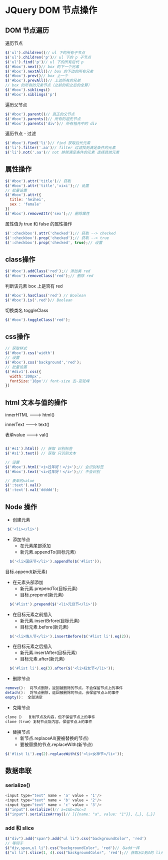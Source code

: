 # JQuery DOM 节点操作

## DOM 节点遍历

遍历节点
```js
$('ul').children()// ul 下的所有子节点
$('ul').children('p')// ul 下的 p 子节点
$('ul').find('p')// ul 下的所有后代 p
$('#box').next()// box 的下一个兄弟
$('#box').nextAll()// box 的下边的所有兄弟
$('#box').prev()// box 上一个
$('#box').prevAll()// 上边所有的兄弟
// box 的所有的兄弟节点（之前的和之后的全算）
$('#box').siblings()
$('#box').siblings('p')
```
遍历父节点
```js
$('#box').parent()// 真正的父节点
$('#box').parents()// 所有的祖先节点
$('#box').parents('div')// 所有祖先中的 div
```
遍历节点 - 过滤
```js
$('#box').find('li')// find 获取后代元素
$('li').filter('.aa')// filter 过滤找到满足条件的元素
$('li').not('.aa')// not 排除满足条件的元素 选择其他元素
```
## 属性操作
```js
$('#box').attr('title')// 获取
$('#box').attr('title','xixi');// 设置
// 批量设置
$('#box').attr({
  title: 'heihei',
  sex : 'female'
})
$('#box').removeAttr('sex');// 删除属性
```

属性值为 true 和 false 的属性操作
```js
$(':checkbox').attr('checked');// 获取 --> checked
$(':checkbox').prop('checked');// 获取 --> true
$(':checkbox').prop('checked', true);// 设置
```
## class操作
```js
$('#box').addClass('red');// 添加类 red
$('#box').removeClass('red');// 删除 red
```
判断该元素 box 上是否有 red
```js
$('#box').hasClass('red') // Boolean
$('#box').is('.red')// Boolean
```
切换类名 toggleClass
```js
$('#box').toggleClass('red');
```
## css操作
```js
// 获取样式
$('#box').css('width')
// 设置
$('#box').css('background','red');
// 批量设置
$('#div1').css({
  width:'200px',
  fontSize:'18px'// font-size 去-变驼峰
})
```
## html 文本与值的操作

innerHTML ---> html()

innerText ---> text()

表单value ---> val()
```js

$('#s1').html() // 获取 识别标签
$('#s1').text() // 获取 只识别文本

// 设置
$('#box').html('<i>过年好！</i>');// 会识别标签
$('#box').text('<i>过年好！</i>');// 不会识别

// 表单的value
$(':text').val()
$(':text').val('ddddd');
```
## Node 操作

- 创建元素
```js
 $('<li></li>')
```
- 添加节点
  - 在元素尾部添加
  - 新元素.appendTo(目标元素)
```js
  $('<li>国庆节</li>').appendTo($('#list'));
```
目标.append(新元素)

- 在元素头部添加
  - 新元素.prependTo(目标元素)
  - 目标.prepend(新元素)
```js
  $('#list').prepend($('<li>元旦节</li>'))
```
- 在目标元素之前插入
  - 新元素.insertBrfore(目标元素)
  - 目标元素.before(新元素)
```js
  $('<li>情人节</li>').insertBefore($('#list li').eq(2));
```

- 在目标元素之后插入
  - 新元素.insertAfter(目标元素)
  - 目标元素.after(新元素)
```js
  $('#list li').eq(3).after($('<li>妇女节</li>'));
```
- 删除节点
```js
remove():  将节点删除，返回被删除的节点，不会保留节点上的事件
detach():  将节点删除，返回被删除的节点，会保留节点上的事件
empty():  全部清空
```
- 克隆节点
```js
clone（）  复制节点及内容，但不保留节点上的事件
clone（true）复制节点及内容，保留节点上的事件
```
- 替换节点
  - 新节点.replaceAll(要被替换的节点)
  - 要被替换的节点.replaceWith(新节点)
```js
$('#list li').eq(2).replaceWith($('<li>女神节</li>'));
```
## 数据串联

### serialize()
```js
<input type="text" name = 'a' value = '1'/>
<input type="text" name = 'b' value = '2'/>
<input type="text" name = 'c' value = '3'/>
$("input").serialize()// a=1&b=2&c=3
$("input").serializeArray()// [{{name: "a", value: "1"}}, {…}, {…}]
```
### add 和 slice
```js
$("div").add("span").add("ul li").css("backgroundColor", 'red')
// 等同于
$("div,span,ul li").css("backgroundColor", 'red')// 与add一样
$("ul li").slice(1, 4).css("backgroundColor", 'red');// 获取从1到4的 li元素
```